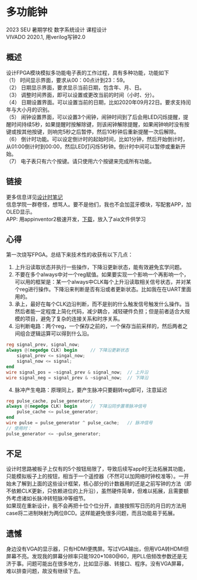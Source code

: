 # 多功能钟
2023 SEU 暑期学校 数字系统设计 课程设计<br>
VIVADO 2020.1, 用verilog写钟2.0

## 概述
设计FPGA模块模拟多功能电子表的工作过程，具有多种功能，功能如下<br>
（1）	时间显示界面，要求从00：00点计到23：59。<br>
（2）	日期显示界面，要求显示当前日期，包含年、月、日。<br>
（3）	调整时间界面，即可以设置或更改当前的时间（小时、分）。 <br>
（4）	日期设置界面。可以设置当前的日期，比如2020年09月22日。要求支持闰年与大小月的识别。<br>
（5） 闹钟设置界面，可以设置3个闹钟，闹钟时间到了后会用LED闪烁提醒，提醒时间持续5秒，如果提醒时按解除键，则该闹钟解除提醒，如果闹钟响时没有按键或按其他按键，则响完5秒之后暂停，然后10秒钟后重新提醒一次后解除。<br>
（6） 倒计时功能。可以设定倒计时的起始时间，比如1分钟，然后开始倒计时，从01:00倒计时到00:00，然后LED灯闪烁5秒钟。倒计时中间可以暂停或重新开始。<br>
（7） 电子表只有六个按键。请只使用六个按键来完成所有功能。

## 链接
更多信息详见[设计时笔记](./powerClock.srcs/sources_1/new/数字系统设计.md)<br>
信息学院一群卷怪，想骂人。要不是他们，我也不会加蓝牙模块，写配套APP，加OLED显示。<br>
APP: 用appinventor2极速开发，[下载](./APK/powerClock.apk)，放入了aia文件供学习

## 心得
第一次烧写FPGA。总结下来技术性的收获有以下几点：
1. 上升沿读取状态并执行一些操作，下降沿更新状态，能有效避免玄学问题。
2. 不要在多个always中对一个reg赋值。如果要实现一个影响一个再影响一个，可以用的框架是：某一个always中CLK每个上升沿读取相关信号状态，并对某个reg进行操作。下降沿来判断是否有沿或者更新状态。比如我在在UART里面用的。
3. 承上，最好在每个CLK边沿判断，而不是别的什么触发信号触发什么操作。当然后者能一定程度上简化代码，减少耦合，减轻硬件负担；但是前者适合大规模的项目，避免了复杂的连接关系和时序关系。
3. 沿判断电路：两个reg，一个保存之前的，一个保存当前采样的，然后两者之间组合逻辑运算可以得到什么沿。
```verilog
reg signal_prev, signal_now;
always @(negedge CLK) begin     // 下降沿更新状态
    signal_prev <= singal_now;
    signal_now <= signal;
end
wire signal_pos = ~signal_prev & signal_now;  // 上升沿
wire signal_neg = signal_prev & ~signal_now;  // 下降沿
```
4. 脉冲产生电路：原理同上，要产生脉冲只要翻转reg即可，注意延迟
```verilog
reg pulse_cache, pulse_generator;
always @(negedge CLK) begin     // 下降沿同步置零脉冲信号
    pulse_cache <= pulse_generator;
end
wire pulse = pulse_generator ^ pulse_cache;   // 脉冲信号
// 使用时：
pulse_generator <= ~pulse_generator;
```

## 不足
设计时思路被板子上仅有的5个按钮局限了，导致后续写app时无法拓展其功能，只能模拟板子上的按钮，相当于一个遥控器（不然可以加网络时钟校准等）。一开始未了解到上面的这些设计框架，核心部分的计数器用的还是之前写钟的方法（即不依赖CLK更新，只依赖进位的上升沿），虽然硬件简单，但难以拓展，且需要额外考虑诸如长脉冲转短脉冲等细节。<br>
如果现在重新设计，我不会再把十位个位分开，直接按照写日历的月日的方法用case将二进制映射为两位BCD。这样能避免很多问题，而且功能易于拓展。

## 遗憾
身边没有VGA的显示器，只有HDMI便携屏。写过VGA输出，但用VGA转HDMI但屏幕不亮。发现我的屏幕分辨率只能1920*1080@60，用PLL倍频改参数还是无济于事。问题可能出在很多地方，比如显示器、转接口、程序。没有VGA屏幕，难以排查问题，故没有继续下去。
